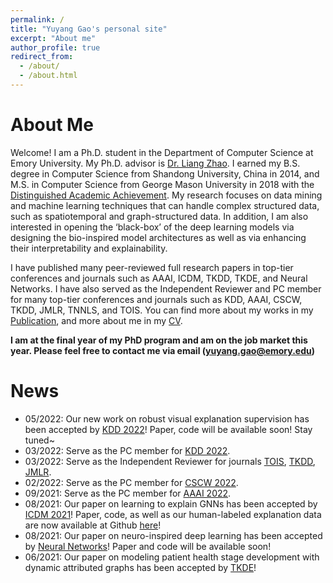 ```yaml
---
permalink: /
title: "Yuyang Gao's personal site"
excerpt: "About me"
author_profile: true
redirect_from: 
  - /about/
  - /about.html
---
```


About Me
======
Welcome! I am a Ph.D. student in the Department of Computer Science at Emory University. My Ph.D. advisor is [Dr. Liang Zhao](http://cs.emory.edu/~lzhao41/index.htm). I earned my B.S. degree in Computer Science from Shandong University, China in 2014, and M.S. in Computer Science from George Mason University in 2018 with the [Distinguished Academic Achievement](https://cs.gmu.edu/media/uploads/brochure_2019v212.pdf). My research focuses on data mining and machine learning techniques that can handle complex structured data, such as spatiotemporal and graph-structured data. In addition, I am also interested in opening the ‘black-box’ of the deep learning models via designing the bio-inspired model architectures as well as via enhancing their interpretability and explainability. 

I have published many peer-reviewed full research papers in top-tier conferences and journals such as AAAI, ICDM, TKDD, TKDE, and Neural Networks. I have also served as the Independent Reviewer and PC member for many top-tier conferences and journals such as KDD, AAAI, CSCW, TKDD, JMLR, TNNLS, and TOIS. You can find more about my works in my [Publication](/publications/), and more about me in my [CV](/cv/).

**I am at the final year of my PhD program and am on the job market this year. Please feel free to contact me via email (yuyang.gao@emory.edu)**

News
======
* 05/2022: Our new work on robust visual explanation supervision has been accepted by [KDD 2022](https://kdd.org/kdd2022/index.html)! Paper, code will be available soon! Stay tuned~
* 03/2022: Serve as the PC member for [KDD 2022](https://kdd.org/kdd2022/).
* 03/2022: Serve as the Independent Reviewer for journals [TOIS](https://dl.acm.org/journal/tois), [TKDD](https://dl.acm.org/journal/tkdd), [JMLR](https://www.jmlr.org/).
* 02/2022: Serve as the PC member for [CSCW 2022](https://cscw.acm.org/2022/).
* 09/2021: Serve as the PC member for [AAAI 2022](https://aaai.org/Conferences/AAAI-22/).
* 08/2021: Our paper on learning to explain GNNs has been accepted by [ICDM 2021](https://icdm2021.auckland.ac.nz/)! Paper, code, as well as our human-labeled explanation data are now available at Github [here](https://github.com/YuyangGao/GNES)!
* 08/2021: Our paper on neuro-inspired deep learning has been accepted by [Neural Networks](https://www.journals.elsevier.com/neural-networks)! Paper and code will be available soon!
* 06/2021: Our paper on modeling patient health stage development with dynamic attributed graphs has been accepted by [TKDE](https://ieeexplore.ieee.org/xpl/RecentIssue.jsp?punumber=69)! 

<script type='text/javascript' id='clustrmaps' src='//cdn.clustrmaps.com/map_v2.js?cl=ffffff&w=300&t=tt&d=wCOebEYBW1at8kUgFzwn93ofWhY_l-zJPQ-u5DpDfLE&co=2d78ad&cmo=3acc3a&cmn=ff5353&ct=ffffff'></script>
